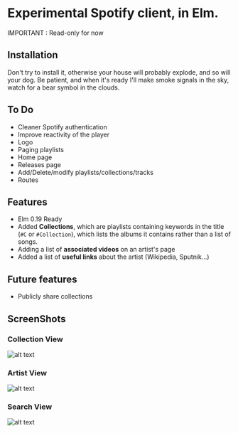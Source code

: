 # Experimental Spotify client, in Elm.
IMPORTANT : Read-only for now

## Installation
Don't try to install it, otherwise your house will probably explode, and so will your dog. Be patient, and when it's ready I'll make smoke signals in the sky, watch for a bear symbol in the clouds.

## To Do
- Cleaner Spotify authentication
- Improve reactivity of the player
- Logo
- Paging playlists
- Home page
- Releases page
- Add/Delete/modify playlists/collections/tracks
- Routes

## Features
- Elm 0.19 Ready
- Added __Collections__, which are playlists containing keywords in the title (`#C` or `#Collection`), which lists the albums it contains rather than a list of songs. 
- Adding a list of __associated videos__ on an artist's page
- Added a list of __useful links__ about the artist (Wikipedia, Sputnik...)

## Future features
- Publicly share collections

## ScreenShots

### Collection View
![alt text](https://ibin.co/4JsvpqQSTBwX.png "Collection View")

### Artist View
![alt text](https://ibin.co/4Jsp7LUnHGqD.png "Artist View")

### Search View
![alt text](https://ibin.co/4JsvFJb16Z5l.png "Search View")
